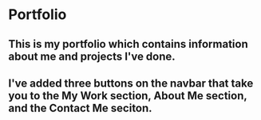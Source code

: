 # Portfolio

## This is my portfolio which contains information about me and projects I've done.

## I've added three buttons on the navbar that take you to the My Work section, About Me section, and the Contact Me seciton.
